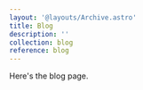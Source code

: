 ```yaml
---
layout: '@layouts/Archive.astro'
title: Blog
description: ''
collection: blog
reference: blog
---
```


Here's the blog page.
